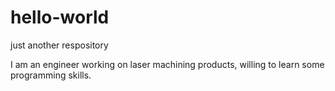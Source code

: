 # hello-world
just another respository


I am an engineer working on laser machining products, willing to learn some programming skills.
